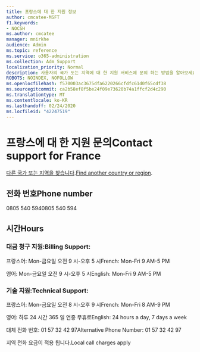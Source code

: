 ```yaml
---
title: 프랑스에 대 한 지원 정보
author: cmcatee-MSFT
f1.keywords:
- NOCSH
ms.author: cmcatee
manager: mnirkhe
audience: Admin
ms.topic: reference
ms.service: o365-administration
ms.collection: Adm_Support
localization_priority: Normal
description: 사용자의 국가 또는 지역에 대 한 지원 서비스에 문의 하는 방법을 알아보세요.
ROBOTS: NOINDEX, NOFOLLOW
ms.openlocfilehash: f570003ac3675dfa6220266cfdfc61d0f65cdf38
ms.sourcegitcommit: ca2b58ef8f5be24f09e73620b74a1ffcf2d4c290
ms.translationtype: MT
ms.contentlocale: ko-KR
ms.lasthandoff: 02/24/2020
ms.locfileid: "42247519"
---
```

# <a name="contact-support-for-france"></a><span data-ttu-id="30471-103">프랑스에 대 한 지원 문의</span><span class="sxs-lookup"><span data-stu-id="30471-103">Contact support for France</span></span>

<span data-ttu-id="30471-104">[다른 국가 또는 지역을 찾습니다](../contact-support-for-business-products.md).</span><span class="sxs-lookup"><span data-stu-id="30471-104">[Find another country or region](../contact-support-for-business-products.md).</span></span>

## <a name="phone-number"></a><span data-ttu-id="30471-105">전화 번호</span><span class="sxs-lookup"><span data-stu-id="30471-105">Phone number</span></span>
<span data-ttu-id="30471-106">0805 540 594</span><span class="sxs-lookup"><span data-stu-id="30471-106">0805 540 594</span></span>

## <a name="hours"></a><span data-ttu-id="30471-107">시간</span><span class="sxs-lookup"><span data-stu-id="30471-107">Hours</span></span>
### <a name="billing-support"></a><span data-ttu-id="30471-108">대금 청구 지원:</span><span class="sxs-lookup"><span data-stu-id="30471-108">Billing Support:</span></span>

<span data-ttu-id="30471-109">프랑스어: Mon-금요일 오전 9 시-오후 5 시</span><span class="sxs-lookup"><span data-stu-id="30471-109">French: Mon-Fri 9 AM-5 PM</span></span>

<span data-ttu-id="30471-110">영어: Mon-금요일 오전 9 시-오후 5 시</span><span class="sxs-lookup"><span data-stu-id="30471-110">English: Mon-Fri 9 AM-5 PM</span></span>

### <a name="technical-support"></a><span data-ttu-id="30471-111">기술 지원:</span><span class="sxs-lookup"><span data-stu-id="30471-111">Technical Support:</span></span>

<span data-ttu-id="30471-112">프랑스어: Mon-금요일 오전 8 시-오후 9 시</span><span class="sxs-lookup"><span data-stu-id="30471-112">French: Mon-Fri 8 AM-9 PM</span></span>

<span data-ttu-id="30471-113">영어: 하루 24 시간 365 일 연중 무휴로</span><span class="sxs-lookup"><span data-stu-id="30471-113">English: 24 hours a day, 7 days a week</span></span>

<span data-ttu-id="30471-114">대체 전화 번호: 01 57 32 42 97</span><span class="sxs-lookup"><span data-stu-id="30471-114">Alternative Phone Number: 01 57 32 42 97</span></span>

<span data-ttu-id="30471-115">지역 전화 요금이 적용 됩니다.</span><span class="sxs-lookup"><span data-stu-id="30471-115">Local call charges apply</span></span>